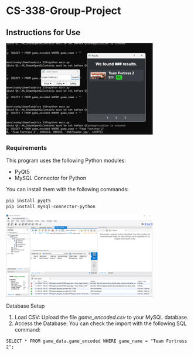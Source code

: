 # CS-338-Group-Project



## Instructions for Use
<img src="Program_success.png" alt="Program Image" width="400"/>

### Requirements
This program uses the following Python modules:
- PyQt5
- MySQL Connector for Python

You can install them with the following commands:
```
pip install pyqt5
pip install mysql-connector-python
```

<img src="Database_success.png" alt="Database Image" width="400"/>

Database Setup
1. Load CSV:
  Upload the file *game_encoded.csv* to your MySQL database.
2. Access the Database:
  You can check the import with the following SQL command:
```
SELECT * FROM game_data.game_encoded WHERE game_name = "Team Fortress 2";
```
